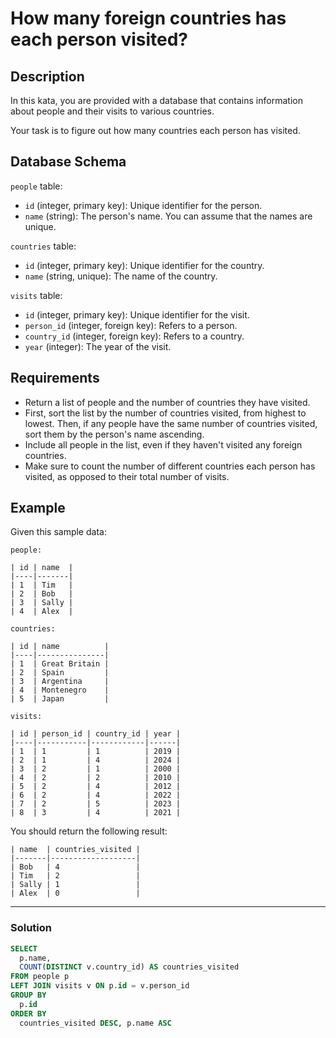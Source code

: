 # How many foreign countries has each person visited?
## Description
In this kata, you are provided with a database that contains information about people and their visits to various countries.

Your task is to figure out how many countries each person has visited.

## Database Schema
`people` table:
- `id` (integer, primary key): Unique identifier for the person.
- `name` (string): The person's name. You can assume that the names are unique.

`countries` table:
- `id` (integer, primary key): Unique identifier for the country.
- `name` (string, unique): The name of the country.

`visits` table:
- `id` (integer, primary key): Unique identifier for the visit.
- `person_id` (integer, foreign key): Refers to a person.
- `country_id` (integer, foreign key): Refers to a country.
- `year` (integer): The year of the visit.

## Requirements
- Return a list of people and the number of countries they have visited.
- First, sort the list by the number of countries visited, from highest to lowest. Then, if any people have the same number of countries visited, sort them by the person's name ascending.
- Include all people in the list, even if they haven't visited any foreign countries.
- Make sure to count the number of different countries each person has visited, as opposed to their total number of visits.

## Example
Given this sample data:
```
people:

| id | name  |
|----|-------|
| 1  | Tim   |
| 2  | Bob   |
| 3  | Sally |
| 4  | Alex  |
```
```
countries:

| id | name          |
|----|---------------|
| 1  | Great Britain |
| 2  | Spain         |
| 3  | Argentina     |
| 4  | Montenegro    |
| 5  | Japan         |
```
```
visits:

| id | person_id | country_id | year |
|----|-----------|------------|------|
| 1  | 1         | 1          | 2019 |
| 2  | 1         | 4          | 2024 |
| 3  | 2         | 1          | 2000 |
| 4  | 2         | 2          | 2010 |
| 5  | 2         | 4          | 2012 |
| 6  | 2         | 4          | 2022 |
| 7  | 2         | 5          | 2023 |
| 8  | 3         | 4          | 2021 |
```

You should return the following result:
```
| name  | countries_visited |
|-------|-------------------|
| Bob   | 4                 |
| Tim   | 2                 |
| Sally | 1                 |
| Alex  | 0                 |
```

---

### Solution

```sql
SELECT
  p.name, 
  COUNT(DISTINCT v.country_id) AS countries_visited
FROM people p
LEFT JOIN visits v ON p.id = v.person_id
GROUP BY
  p.id
ORDER BY
  countries_visited DESC, p.name ASC
```
